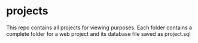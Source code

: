 # projects
This repo contains all projects for viewing purposes. Each folder contains a complete folder for a web project and its database file saved as project.sql
